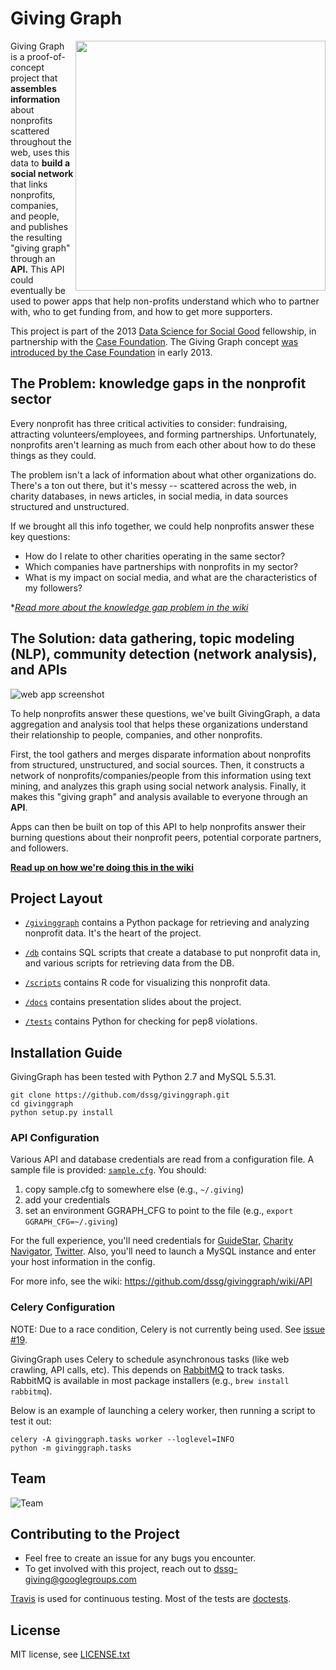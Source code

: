 Giving Graph
========
[<img src="http://dssg.io/img/partners/case.jpg" width="400" align="right">](http://casefoundation.org)

Giving Graph is a proof-of-concept project that **assembles information** about nonprofits scattered throughout the web, uses this data to **build a social network** that links nonprofits, companies, and people, and publishes the resulting "giving graph" through an **API.** This API could eventually be used to power apps that help non-profits understand which who to partner with, who to get funding from, and how to get more supporters.

This project is part of the 2013 [Data Science for Social Good](http://dssg.io) fellowship, in partnership with the [Case Foundation](http://casefoundation.org). The Giving Graph concept [was introduced by the Case Foundation](http://casefoundation.org/blog/how-new-type-social-graph-could-change-philanthropy) in early 2013.


## The Problem: knowledge gaps in the nonprofit sector
Every nonprofit has three critical activities to consider: fundraising, attracting volunteers/employees, and forming partnerships. Unfortunately, nonprofits aren't learning as much from each other about how to do these things as they could. 

The problem isn't a lack of information about what other organizations do. There's a ton out there, but it's messy -- scattered across the web, in charity databases, in news articles, in social media, in data sources structured and unstructured.

If we brought all this info together, we could help nonprofits answer these key questions:

- How do I relate to other charities operating in the same sector?
- Which companies have partnerships with nonprofits in my sector?
- What is my impact on social media, and what are the characteristics of my followers?

**[Read more about the knowledge gap problem in the wiki](http://github.com/dssg/givinggraph/wiki/Problem)*

## The Solution: data gathering, topic modeling (NLP), community detection (network analysis), and APIs

![web app screenshot](https://raw.github.com/dssg/dssg.github.io/master/img/posts/givinggraph-screenshot.png)

To help nonprofits answer these questions, we've built GivingGraph, a data aggregation and analysis tool that helps these organizations understand their relationship to people, companies, and other nonprofits.

First, the tool gathers and merges disparate information about nonprofits from structured, unstructured, and social sources. Then, it constructs a network of nonprofits/companies/people from this information using text mining, and analyzes this graph using social network analysis. Finally, it makes this "giving graph" and analysis available to everyone through an **API**. 

Apps can then be built on top of this API to help nonprofits answer their burning questions about their nonprofit peers, potential corporate partners, and followers. 

**[Read up on how we're doing this in the wiki](http://github.com/dssg/givinggraph/wiki/Methodology)**

## Project Layout
* [`/givinggraph`](givinggraph) contains a Python package for retrieving and analyzing nonprofit data. It's the heart of the project.
* [`/db`](db) contains SQL scripts that create a database to put nonprofit data in, and various scripts for retrieving data from the DB.
* [`/scripts`](scripts) contains R code for visualizing this nonprofit data.

* [`/docs`](docs) contains presentation slides about the project.
* [`/tests`](tests) contains Python for checking for pep8 violations.

## Installation Guide
GivingGraph has been tested with Python 2.7 and MySQL 5.5.31.

    git clone https://github.com/dssg/givinggraph.git
    cd givinggraph
    python setup.py install

### API Configuration
Various API and database credentials are read from a configuration file. A sample file is provided: [`sample.cfg`](https://github.com/dssg/givinggraph/blob/master/sample.cfg). You should:

1. copy sample.cfg to somewhere else (e.g., `~/.giving`)
2. add your credentials
3. set an environment GGRAPH_CFG to point to the file (e.g., `export GGRAPH_CFG=~/.giving`)

For the full experience, you'll need credentials for [GuideStar](http://www.guidestar.org/), [Charity Navigator](http://www.charitynavigator.org/), [Twitter](http://twitter.com). Also, you'll need to launch a MySQL instance and enter your host information in the config.

For more info, see the wiki: https://github.com/dssg/givinggraph/wiki/API

### Celery Configuration

NOTE: Due to a race condition, Celery is not currently being used. See [issue #19](https://github.com/dssg/givinggraph/issues/19).

GivingGraph uses Celery to schedule asynchronous tasks (like web crawling, API
calls, etc). This depends on [RabbitMQ](http://www.rabbitmq.com/) to track
tasks. RabbitMQ is available in most package installers (e.g., `brew install
rabbitmq`).

Below is an example of launching a celery worker, then running a script to test it out:

```
celery -A givinggraph.tasks worker --loglevel=INFO
python -m givinggraph.tasks
```


## Team
![Team](https://raw.github.com/dssg/dssg.github.io/761993c24ea2991170ef64048115cb805f5f13fb/img/people/teams/givinggraph.png)

## Contributing to the Project
- Feel free to create an issue for any bugs you encounter.
- To get involved with this project, reach out to <dssg-giving@googlegroups.com>

[Travis](https://travis-ci.org/dssg/givinggraph) is used for continuous testing. Most of the tests are [doctests](http://docs.python.org/2/library/doctest.html).

## License
MIT license, see [LICENSE.txt](LICENSE.txt)
